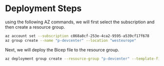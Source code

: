 # Deployment Steps

using the following AZ commands, we will first select the subscription and then create a resource group.

```sh
az account set --subscription c868a8cf-253e-4ca2-9595-a539cf17f678
az group create --name "p-devcenter" --location "westeurope"
```

Next, we will deploy the Bicep file to the resource group.

```sh
az deployment group create --resource-group "p-devcenter" --template-file main.bicep
```
